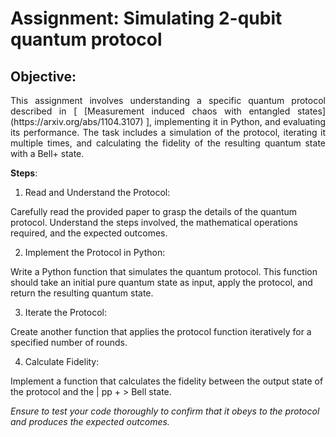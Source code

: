 
# Assignment: Simulating 2-qubit quantum protocol

## Objective:

<p align="justify">
This assignment involves understanding a specific quantum protocol described in [ [Measurement induced chaos with entangled states](https://arxiv.org/abs/1104.3107) ], implementing it in Python, and evaluating its performance. The task includes a simulation of the protocol, iterating it multiple times, and calculating the fidelity of the resulting quantum state with a Bell+ state.


**Steps**:

  1. Read and Understand the Protocol:

Carefully read the provided paper to grasp the details of the quantum protocol. Understand the steps involved, the mathematical operations required, and the expected outcomes.

  2. Implement the Protocol in Python:

Write a Python function that simulates the quantum protocol. This function should take an initial pure quantum state as input, apply the protocol, and return the resulting quantum state.

  3. Iterate the Protocol:

Create another function that applies the protocol function iteratively for a specified number of rounds.

  4. Calculate Fidelity:

Implement a function that calculates the fidelity between the output state of the protocol and the | pp + > Bell state.

_Ensure to test your code thoroughly to confirm that it obeys to the protocol and produces the expected outcomes._
</p>
